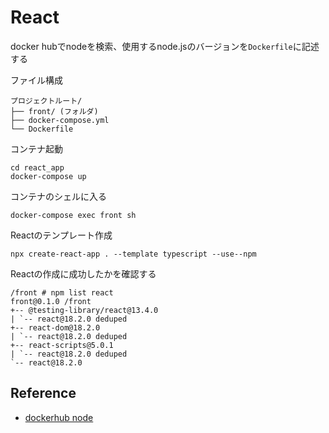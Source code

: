 # React

docker hubでnodeを検索、使用するnode.jsのバージョンを`Dockerfile`に記述する

ファイル構成
```
プロジェクトルート/
├── front/ (フォルダ)
├── docker-compose.yml
└── Dockerfile
```

コンテナ起動
```
cd react_app
docker-compose up
```

コンテナのシェルに入る
```
docker-compose exec front sh
```

Reactのテンプレート作成
```
npx create-react-app . --template typescript --use--npm
```

Reactの作成に成功したかを確認する
```
/front # npm list react
front@0.1.0 /front
+-- @testing-library/react@13.4.0
| `-- react@18.2.0 deduped
+-- react-dom@18.2.0
| `-- react@18.2.0 deduped
+-- react-scripts@5.0.1
| `-- react@18.2.0 deduped
`-- react@18.2.0
```

## Reference
- [dockerhub node](https://hub.docker.com/_/node)